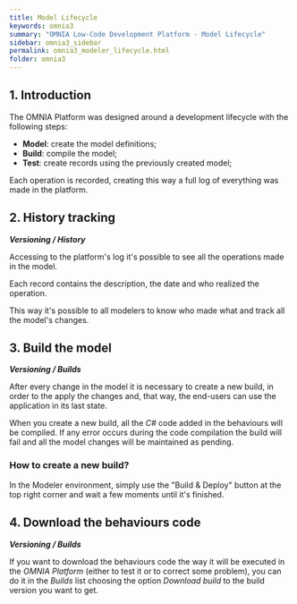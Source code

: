 ```yaml
---
title: Model Lifecycle
keywords: omnia3
summary: "OMNIA Low-Code Development Platform - Model Lifecycle"
sidebar: omnia3_sidebar
permalink: omnia3_modeler_lifecycle.html
folder: omnia3
---
```


## 1. Introduction
The OMNIA Platform was designed around a development lifecycle with the following steps:
* **Model**: create the model definitions;
* **Build**: compile the model; 
* **Test**: create records using the previously created model;

Each operation is recorded, creating this way a full log of everything was made in the platform.

## 2. History tracking
__*Versioning / History*__

Accessing to the platform's log it's possible to see all the operations made in the model.

Each record contains the description, the date and who realized the operation.

This way it's possible to all modelers to know who made what and track all the model's changes.

## 3. Build the model
__*Versioning / Builds*__

After every change in the model it is necessary to create a new build, in order to the apply the changes and, that way, the end-users can use the application in its last state.

When you create a new build, all the _C#_ code added in the behaviours will be compiled. If any error occurs during the code compilation the build will fail and all the model changes will be maintained as pending.


### How to create a new build?
In the Modeler environment, simply use the "Build & Deploy" button at the top right corner and wait a few moments until it's finished.

## 4. Download the behaviours code
__*Versioning / Builds*__

If you want to download the behaviours code the way it will be executed in the _OMNIA Platform_ (either to test it or to correct some problem), you can do it in the _Builds_ list choosing the option _Download build_ to the build version you want to get.
